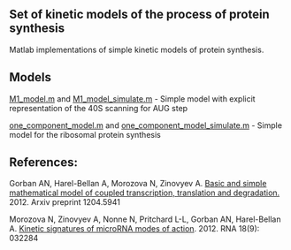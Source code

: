 ## Set of kinetic models of the process of protein synthesis

Matlab implementations of simple kinetic models of protein synthesis.

## Models

<a href="https://github.com/auranic/ProteinTranslationModels/blob/master/src/M1_model.m">M1_model.m</a> and <a href="https://github.com/auranic/ProteinTranslationModels/blob/master/src/M1_model_simulate.m">M1_model_simulate.m</a> - Simple model with explicit representation of the 40S scanning for AUG step

<a href="https://github.com/auranic/ProteinTranslationModels/blob/master/src/one_component_model.m">one_component_model.m</a> and <a href="https://github.com/auranic/ProteinTranslationModels/blob/master/src/one_component_model_simulate.m">one_component_model_simulate.m</a> - Simple model for the ribosomal protein synthesis


## References:

Gorban AN, Harel-Bellan A, Morozova N, Zinovyev A. <a href="https://arxiv.org/abs/1204.5941">Basic and simple mathematical model of coupled transcription, translation and degradation.</a> 2012. Arxiv preprint 1204.5941

Morozova N, Zinovyev A, Nonne N, Pritchard L-L, Gorban AN, Harel-Bellan A. <a href="https://rnajournal.cshlp.org/content/18/9/1635.long">Kinetic signatures of microRNA modes of action</a>. 2012. RNA 18(9): 032284
